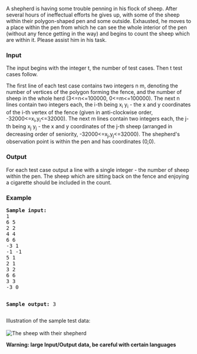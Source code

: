 <p>A shepherd is having some trouble penning in his flock of sheep. After several 
	hours of ineffectual efforts he gives up, with some of the sheep within their 
	polygon-shaped pen and some outside. Exhausted, he moves to a place within the 
	pen from which he can see the whole interior of the pen (without any fence 
	getting in the way) and begins to count the sheep which are within it. Please 
	assist him in his task.
</p>
<h3>Input</h3>
<p>The input begins with the integer t, the number of test cases. Then t test cases 
	follow.
</p>
<p>The first line of each test case contains two integers n m, denoting the number 
	of vertices of the polygon forming the fence, and the number of sheep in the 
	whole herd (3&lt;=n&lt;=100000, 0&lt;=m&lt;=100000). The next n lines contain 
	two integers each, the i-th being x<sub>i</sub> y<sub>i</sub> - the x and y 
	coordinates of the i-th vertex of the fence (given in anti-clockwise order, 
	-32000&lt;=x<sub>i</sub>,y<sub>i</sub>&lt;=32000). The next m lines contain two 
	integers each, the j-th being x<sub>j</sub> y<sub>j</sub> - the x and y 
	coordinates of the j-th sheep (arranged in decreasing order of seniority, 
	-32000&lt;=x<sub>j</sub>,y<sub>j</sub>&lt;=32000). The shepherd's observation 
	point is within the pen and has coordinates (0,0).
</p>
<h3>Output</h3>
<p>For each test case output a line with a single integer - the number of sheep 
	within the pen. The sheep which are sitting back on the fence and enjoying a 
	cigarette should be included in the count.
</p>
<h3>Example</h3>
<pre><b><tt>Sample input:</tt></b>
1
6 5
2 2
4 4
6 6
-3 1
-1 -1
5 1
2 1
3 2
6 6
3 3
-3 0

<b><tt>Sample output:</tt></b>
3
</pre>
<p>Illustration of the sample test data:<br>
	<br>
	<img src="/content/adrian:sheep.png" alt="The sheep with their shepherd">
</p>
<b>Warning: large Input/Output data, be careful with certain languages</b>